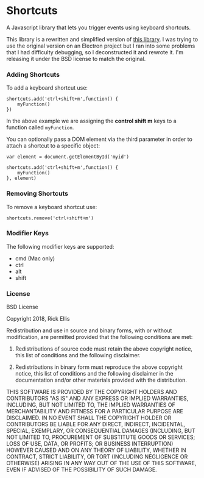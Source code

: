 # Shortcuts
A Javascript library that lets you trigger events using keyboard shortcuts.

This library is a rewritten and simplified version of [this library](http://www.openjs.com/scripts/events/keyboard_shortcuts/shortcut.js). I was trying to use the original version on an Electron project but I ran into some problems that I had difficulty debugging, so I deconstructed it and rewrote it. I'm releasing it under the BSD license to match the original.

### Adding Shortcuts

To add a keyboard shortcut use:

    shortcuts.add('ctrl+shift+m',function() {
        myFunction()
    })

In the above example we are assigning the __control shift m__ keys to a function called `myFunction`.

You can optionally pass a DOM element via the third parameter in order to attach a shortcut to a specific object:

    var element = document.getElementById('myid')

    shortcuts.add('ctrl+shift+m',function() {
        myFunction()
    }, element)

### Removing Shortcuts

To remove a keyboard shortcut use:

    shortcuts.remove('ctrl+shift+m')

### Modifier Keys

The following modifier keys are supported:

* cmd (Mac only)
* ctrl
* alt
* shift

### License

BSD License

Copyright 2018, Rick Ellis

Redistribution and use in source and binary forms, with or without modification, are permitted provided that the following conditions are met:

1. Redistributions of source code must retain the above copyright notice, this list of conditions and the following disclaimer.

2. Redistributions in binary form must reproduce the above copyright notice, this list of conditions and the following disclaimer in the documentation and/or other materials provided with the distribution.

THIS SOFTWARE IS PROVIDED BY THE COPYRIGHT HOLDERS AND CONTRIBUTORS "AS IS" AND ANY EXPRESS OR IMPLIED WARRANTIES, INCLUDING, BUT NOT LIMITED TO, THE IMPLIED WARRANTIES OF MERCHANTABILITY AND FITNESS FOR A PARTICULAR PURPOSE ARE DISCLAIMED. IN NO EVENT SHALL THE COPYRIGHT HOLDER OR CONTRIBUTORS BE LIABLE FOR ANY DIRECT, INDIRECT, INCIDENTAL, SPECIAL, EXEMPLARY, OR CONSEQUENTIAL DAMAGES (INCLUDING, BUT NOT LIMITED TO, PROCUREMENT OF SUBSTITUTE GOODS OR SERVICES; LOSS OF USE, DATA, OR PROFITS; OR BUSINESS INTERRUPTION) HOWEVER CAUSED AND ON ANY THEORY OF LIABILITY, WHETHER IN CONTRACT, STRICT LIABILITY, OR TORT (INCLUDING NEGLIGENCE OR OTHERWISE) ARISING IN ANY WAY OUT OF THE USE OF THIS SOFTWARE, EVEN IF ADVISED OF THE POSSIBILITY OF SUCH DAMAGE.